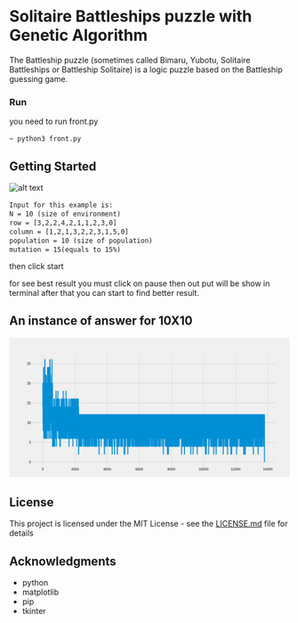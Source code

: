 # Solitaire Battleships puzzle with Genetic Algorithm

The Battleship puzzle (sometimes called Bimaru, Yubotu, Solitaire Battleships or Battleship Solitaire) is a logic puzzle based on the Battleship guessing game.



### Run
you need to run front.py 
```
~ python3 front.py
```
## Getting Started
![alt text](https://upload.wikimedia.org/wikipedia/commons/thumb/4/4d/Solved_Solitaire_Battleships.svg/450px-Solved_Solitaire_Battleships.svg.png)

	Input for this example is:
	N = 10 (size of environment)
	row = [3,2,2,4,2,1,1,2,3,0]
	column = [1,2,1,3,2,2,3,1,5,0]
	population = 10 (size of population)
	mutation = 15(equals to 15%)

then click start

for see best result you must click on pause then out put will be show in terminal after that you can start to find better result.

## An instance of answer for 10X10 
![alt_text](https://github.com/srahnama/battleShipPuzzle/blob/master/10x10.png)

## License

This project is licensed under the MIT License - see the [LICENSE.md](LICENSE.md) file for details

## Acknowledgments

* python
* matplotlib
* pip
* tkinter
